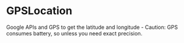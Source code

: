 # GPSLocation
Google APIs and GPS to get the latitude and longitude - Caution: GPS consumes battery, so unless you need exact precision.
